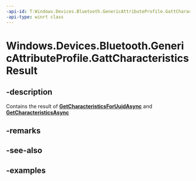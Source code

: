 ```yaml
---
-api-id: T:Windows.Devices.Bluetooth.GenericAttributeProfile.GattCharacteristicsResult
-api-type: winrt class
---
```


<!-- Class syntax.
public class GattCharacteristicsResult 
-->

# Windows.Devices.Bluetooth.GenericAttributeProfile.GattCharacteristicsResult

## -description
Contains the result of [**GetCharacteristicsForUuidAsync**](../../windows.devices.bluetooth.genericattributeprofile/gattdeviceservice_getcharacteristicsforuuidasync_1022371095.md) and [**GetCharacteristicsAsync**](../../windows.devices.bluetooth.genericattributeprofile/gattdeviceservice_getcharacteristicsasync_652132649.md)

## -remarks

## -see-also

## -examples

